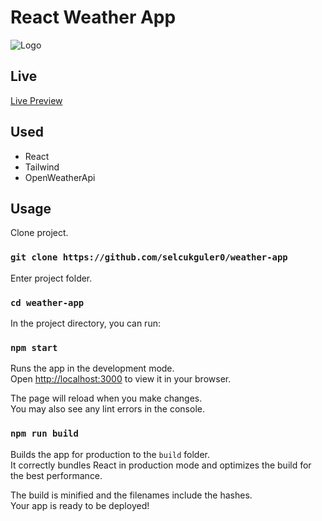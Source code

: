 # React Weather App

![Logo](https://i.imgur.com/rN9thus.png)

## Live

[Live Preview](https://weather.selcukguler.com/)

## Used
- React
- Tailwind
- OpenWeatherApi

## Usage

Clone project.

### `git clone https://github.com/selcukguler0/weather-app`

Enter project folder.

### `cd weather-app`

In the project directory, you can run:

### `npm start`

Runs the app in the development mode.\
Open [http://localhost:3000](http://localhost:3000) to view it in your browser.

The page will reload when you make changes.\
You may also see any lint errors in the console.

### `npm run build`

Builds the app for production to the `build` folder.\
It correctly bundles React in production mode and optimizes the build for the best performance.

The build is minified and the filenames include the hashes.\
Your app is ready to be deployed!
